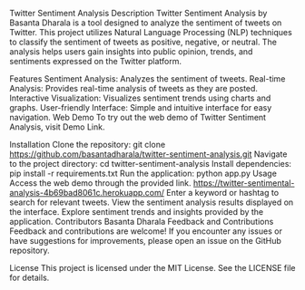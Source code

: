 Twitter Sentiment Analysis
Description
Twitter Sentiment Analysis by Basanta Dharala is a tool designed to analyze the sentiment of tweets on Twitter. This project utilizes Natural Language Processing (NLP) techniques to classify the sentiment of tweets as positive, negative, or neutral. The analysis helps users gain insights into public opinion, trends, and sentiments expressed on the Twitter platform.

Features
Sentiment Analysis: Analyzes the sentiment of tweets.
Real-time Analysis: Provides real-time analysis of tweets as they are posted.
Interactive Visualization: Visualizes sentiment trends using charts and graphs.
User-friendly Interface: Simple and intuitive interface for easy navigation.
Web Demo
To try out the web demo of Twitter Sentiment Analysis, visit Demo Link.

Installation
Clone the repository: git clone https://github.com/basantadharala/twitter-sentiment-analysis.git
Navigate to the project directory: cd twitter-sentiment-analysis
Install dependencies: pip install -r requirements.txt
Run the application: python app.py
Usage
Access the web demo through the provided link.
https://twitter-sentimental-analysis-4b69bad8061c.herokuapp.com/
Enter a keyword or hashtag to search for relevant tweets.
View the sentiment analysis results displayed on the interface.
Explore sentiment trends and insights provided by the application.
Contributors
Basanta Dharala
Feedback and Contributions
Feedback and contributions are welcome! If you encounter any issues or have suggestions for improvements, please open an issue on the GitHub repository.

License
This project is licensed under the MIT License. See the LICENSE file for details.
